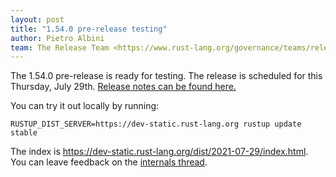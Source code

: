 ```yaml
---
layout: post
title: "1.54.0 pre-release testing"
author: Pietro Albini
team: The Release Team <https://www.rust-lang.org/governance/teams/release>
---
```


The 1.54.0 pre-release is ready for testing. The release is scheduled for this
Thursday, July 29th. [Release notes can be found here.][relnotes]

You can try it out locally by running:

```plain
RUSTUP_DIST_SERVER=https://dev-static.rust-lang.org rustup update stable
```

The index is <https://dev-static.rust-lang.org/dist/2021-07-29/index.html>. You
can leave feedback on the [internals thread][internals].

[relnotes]: https://github.com/rust-lang/rust/blob/master/RELEASES.md#version-1540-2021-07-29
[internals]: https://internals.rust-lang.org/t/1-54-0-pre-release-testing/15087
